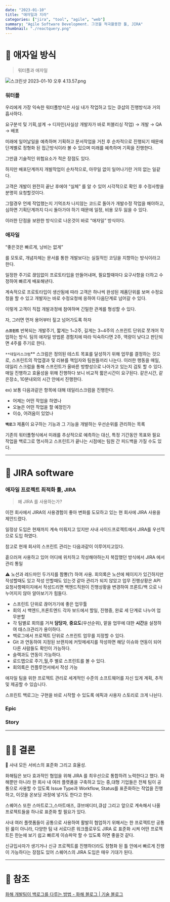 ```yaml
---
date: "2023-01-10"
title: "애자일과 지라"
categories: ["jira", "tool", "agile", "web"]
summary: "Agile Software Development. 그것을 적극활용한 툴, JIRA"
thumbnail: "./reactquery.png"
---
```


# 🧩 애자일 방식

> 워터폴과 애자일

![스크린샷 2023-01-10 오후 4.13.57.png](https://s3-us-west-2.amazonaws.com/secure.notion-static.com/2f2555bc-5f8d-4cdd-95ce-119a537a3e34/%E1%84%89%E1%85%B3%E1%84%8F%E1%85%B3%E1%84%85%E1%85%B5%E1%86%AB%E1%84%89%E1%85%A3%E1%86%BA_2023-01-10_%E1%84%8B%E1%85%A9%E1%84%92%E1%85%AE_4.13.57.png)

### 워터폴

우리에게 가장 익숙한 워터폴방식은 사실 내가 작업하고 있는 큐샵의 진행방식과 거의 흡사하다.

요구분석 및 기획,설계 → 디자인(사실상 개발자가 바로 퍼블리싱 작업) → 개발 → QA → 배포

미래에 일어날일을 예측하며 기획하고 문서작업을 거친 후 순차적으로 진행되기 때문에 단계별로 정형화 된 접근방식이라 볼 수 있으며 미래를 예측하며 기획을 진행한다.

그만큼 기술적인 위험요소가 적은 장점도 있다.

하지만 배포단계까지 개발작업이 순차적으로, 아무일 없이 일어나기란 거의 없는 일같다.

고객은 개발이 완전히 끝난 후에야 “실체” 를 알 수 있어 시각적으로 확인 후 수정사항을 분명히 요청할것이다.

그럴경우 언제 작업했는지 기억조차 나지않는 코드로 돌아가 개발수정 작업을 해야하고, 심하면 기획단계까지 다시 돌아가야 하기 때문에 일정, 비용 모두 잃을 수 있다.

이러한 단점을 보완한 방식으로 나온것이 바로 “애자일” 방식이다.

### 애자일

“좋은것은 빠르게, 낭비는 없게”

를 모토로, 개념자체는 문서를 통한 개발보다는 실질적인 코딩을 지향하는 방식이라고 한다.

일정한 주기로 끊임없이 프로토타입을 만들어내며, 필요할때마다 요구사항을 더하고 수정하여 빠르게 배포해낸다.

계속적으로 프로토타입이 생산됨에 따라 고객은 하나씩 완성된 제품단위를 보며 수정요청을 할 수 있고 개발자는 바로 수정요청에 응하여 다음단계로 넘어갈 수 있다.

이렇게 고객이 직접 개발과정에 참여하며 긴밀한 관계를 형성할 수 있다.

자, 그러면 먼저 용어부터 짚고 넘어가도록 하자

**`스프린트`** 반복되는 개발주기, 짧게는 1~2주, 길게는 3~4주의 스프린트 단위로 쪼개어 작업하는 방식. 팀의 애자일 방법론 경험치에 따라 익숙하다면 2주, 역량이 낮다고 판단되면 4주를 주기로 한다.

`**데일리스크럼`\*\* 스크럼은 정의된 테스트 목표를 달성하기 위해 업무를 결정하는 것으로, 스프린트의 작업결과 및 리뷰를 책임자와 팀원들끼리 나눈다.
이러한 행동을 매일, 데일리 스크럼을 통해 스프린트가 올바른 방향성으로 나아가고 있는지 검토 할 수 있다. 매일 진행하고 효율성을 위해 진행하다 보니 비교적 짧은시간이 요구된다. 같은시간, 같은장소, 10분내외의 시간 안에서 진행한다.

ex) 보통 다음과같은 항목에 대해 데일리스크럼을 진행한다.

- 어제는 어떤 작업을 하였나
- 오늘은 어떤 작업을 할 예정인가
- 이슈, 어려움이 있었나

**`백로그`** 제품이 요구하는 기능과 그 기능을 개발하는 우선순위를 관리하는 목록

기존의 워터폴형식에서 미래를 추상적으로 예측하는 대신, 특정 기간동안 목표와 필요 작업을 백로그로 명시하고 스프린트가 끝나는 시점에는 팀원 간 피드백을 가질 수도 있다.

---

# 🧩 JIRA software

### 애자일 프로젝트 최적화 툴, JIRA

> 왜 JIRA 를 사용하는가?

이전 회사에서 JIRA의 사용경험이 좋아 변화를 도모하고 있는 현 회사에 JIRA 사용을 제안드렸다.

일정상 도입은 현재까지 계속 미뤄지고 있지만 사내 사이드프로젝트에서 JIRA를 우선적으로 도입 하였다.

참고로 현재 회사의 스프린트 관리는 다음과같이 이루어지고있다.

흩으러져 사용하고 있어 어디에 위치하고 작성해야하는지 복잡했던 방식에서 JIRA 에서 관리 통일

<aside>
⚠️ 노션과 레드마인 두가지를 짬뽕(?) 하여 사용.
회의록은 노션에 페이지가 있긴하지만 작성할때도 있고 작성 안할때도 있는것 같아 관리가 되지 않았고 업무 진행상황은 API 요청사항페이지에서 작성드리면 백엔드직원이 진행상황을 변경하여 프론트/백 으로 나누어지지 않아 알아보기가 힘들다.

</aside>

- 스프린트 단위로 끊어가기에 좋은 업무툴
- 회의 시 백엔드,프론트엔드 각자 보드에서 할일, 진행중, 완료 세 단계로 나누어 업무분할
- 각 팀별로 회의를 거쳐 **담당자**, **중요도**(우선순위), 맡을 업무에 대한 **시간**을 설정하여 태스크관리가 용이하다.
- 백로그에서 프로젝트 단위로 스프린트 업무를 지정할 수 있다.
- Git 과 연동하여 지정된 브랜치에 커밋메세지를 작성하면 해당 이슈와 연동이 되어 다른 사람들도 확인이 가능하다.
- 슬랙과도 연동이 가능하다.
- 로드맵으로 주기,월,주 별로 스프린트를 볼 수 있다.
- 회의록은 컨플루언서에서 작성 가능

애자일 팀을 위한 프로젝트 관리로 세계적인 수준의 소프트웨어를 자신 있게 계획, 추적 및 제공할 수 있습니다.

스프린트 백로그는 구현을 바로 시작할 수 있도록 에픽과 사용자 스토리로 크게 나뉜다.

### Epic

### Story

---

# 🧩🧩 결론

<aside>
🧸 사내 모든 서비스의 표준화 그리고 효율성.

</aside>

화해팀은 보다 효과적인 협업을 위해 JIRA 를 최우선으로 통합하려 노력한다고 했다.
화해뿐만 아니라 한 회사 내 여러 플랫폼을 구축하고 있는 중,대형 기업들은 전체 팀이 공통으로 사용할 수 있도록 Issue Type과 Workflow, Status를 표준화하는 작업을 진행하고, 이것을 온보딩 과정에 넣기도 한다고 한다.

스퀘어스 또한 스마트로그,스마트애즈, 큐브에디터,큐샵 그리고 앞으로 계속해서 나올 프로젝트들을 하나로 표준화 할 필요가 있다.

사내 여러 플랫폼들이 공통으로 사용하여 활발히 협업하기 위해서는 한 프로젝트만 공통된 룰이 아니라, 다양한 팀 내 서로다른 워크플로우도 JIRA 로 표준화 시켜 어떤 프로젝트든 한눈에 보기 쉽고 빠르게 이슈파악 할 수 있도록 하면 좋을것 같다.

신규입사자가 생기거나 신규 프로젝트를 진행하더라도 정형화 된 틀 안에서 빠르게 진행이 가능하다는 장점도 있어 스퀘어스의 JIRA 도입은 매우 기대가 된다.

---

# 📜 참조

[화해 개발팀이 백로그를 다루는 방법 - 화해 블로그 | 기술 블로그](https://blog.hwahae.co.kr/all/tech/tech-tech/7407)
